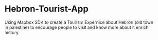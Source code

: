 # Hebron-Tourist-App

Using Mapbox SDK to create a Tourism Expernice about Hebron (old town in palestine)
to encourage people to visit and know more about it enrich history
